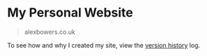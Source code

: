# My Personal Website

> alexbowers.co.uk

To see how and why I created my site, view the [version history](VERSION_HISTORY.md) log.
